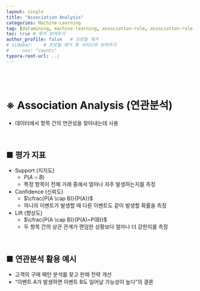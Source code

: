 ```yaml
---
layout: single
title: "Association Analysis"
categories: Machine-Learning
tag: [datamining, machine-learning, association-rule, association-rule-analysis, unsupervised-learning]
toc: true # 목차 보여주기
author_profile: false   # 프로필 제거
# sidebar:    # 프로필 제거 후 사이드바 보여주기
#     nav: "counts"
typora-root-url: ../
---
```

<br><br>

# **※ Association Analysis (연관분석)**
- 데이터에서 항목 간의 연관성을 찾아내는데 사용

<br>

## ■ 평가 지표
- Support (지지도)
  - $P(A\cap B)$
  - 특정 항목이 전체 거래 중에서 얼마나 자주 발생하는지를 측정
- Confidence (신뢰도)
  - $\cfrac{P(A \cap B)}{P(A)}$
  - 하나의 이벤트가 발생할 때 다른 이벤트도 같이 발생할 확률을 측정
- Lift (향상도)
  - $\cfrac{P(A \cap B)}{P(A)~P(B)}$
  - 두 항목 간의 상관 관계가 랜덤한 상황보다 얼마나 더 강한지를 측정

<br>

## ■ 연관분석 활용 예시
- 고객의 구매 패턴 분석를 찾고 판매 전략 개선
- “이벤트 A가 발생하면 이벤트 B도 일어날 가능성이 높다”의 결론